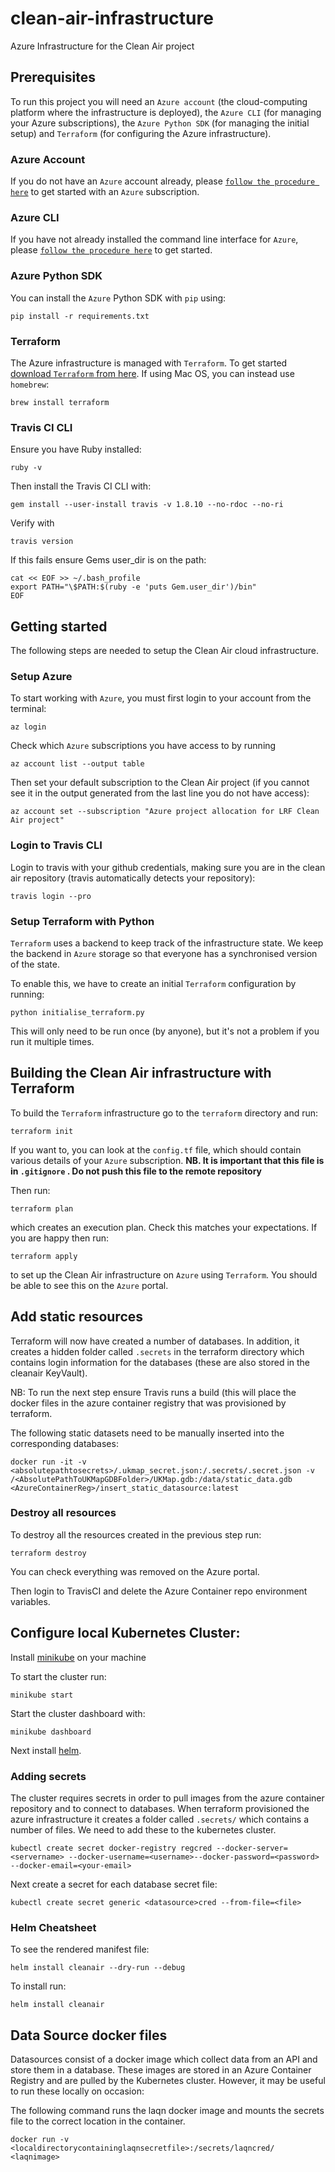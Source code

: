 # clean-air-infrastructure
Azure Infrastructure for the Clean Air project

## Prerequisites
To run this project you will need an `Azure account` (the cloud-computing platform where the infrastructure is deployed), the `Azure CLI` (for managing your Azure subscriptions), the `Azure Python SDK` (for managing the initial setup) and `Terraform` (for configuring the Azure infrastructure).


### Azure Account
If you do not have an `Azure` account already, please [`follow the procedure here`](https://azure.microsoft.com/en-us/) to get started with an `Azure` subscription.

### Azure CLI
If you have not already installed the command line interface for `Azure`, please [`follow the procedure here`](https://docs.microsoft.com/en-us/cli/azure/install-azure-cli) to get started.

### Azure Python SDK
You can install the `Azure` Python SDK with `pip` using:

```
pip install -r requirements.txt
```

### Terraform
The Azure infrastructure is managed with `Terraform`. To get started [download `Terraform` from here](https://www.terraform.io). If using Mac OS, you can instead use `homebrew`:

```
brew install terraform
```

### Travis CI CLI
 Ensure you have Ruby installed:
```
ruby -v
```

Then install the Travis CI CLI with:

```
gem install --user-install travis -v 1.8.10 --no-rdoc --no-ri
```

Verify with
```
travis version
```

If this fails ensure Gems user_dir is on the path:

```
cat << EOF >> ~/.bash_profile
export PATH="\$PATH:$(ruby -e 'puts Gem.user_dir')/bin"
EOF
```

## Getting started
The following steps are needed to setup the Clean Air cloud infrastructure.

### Setup Azure
To start working with `Azure`, you must first login to your account from the terminal:

```
az login
```

Check which `Azure` subscriptions you have access to by running

```
az account list --output table
```

Then set your default subscription to the Clean Air project (if you cannot see it in the output generated from the last line you do not have access):


```
az account set --subscription "Azure project allocation for LRF Clean Air project"
```

### Login to Travis CLI 

Login to travis with your github credentials, making sure you are in the clean air repository (travis automatically detects your repository):

```
travis login --pro
```

### Setup Terraform with Python
`Terraform` uses a backend to keep track of the infrastructure state.
We keep the backend in `Azure` storage so that everyone has a synchronised version of the state.

To enable this, we have to create an initial `Terraform` configuration by running:

```
python initialise_terraform.py
```

This will only need to be run once (by anyone), but it's not a problem if you run it multiple times.


<!-- ### Setting up webhooks in the GitHub repository
NB. This only needs to be done once but is documented here for better reproducibility in future.
- Run `python get_github_keys.py` to get the SSH keys and webhook settings for each of the relevant servers

#### Add deployment keys to GitHub
- In GitHub go to `clean-air-infrastructure > Settings > Deploy keys` and click on `Add deploy key`
- Paste the key into `Key` and give it a memorable title (like `laqn-cleanair`)

#### Enable webhooks in GitHub
- In GitHub go to `clean-air-infrastructure > Settings > Webhooks` and click on `Add webhook`
- Set the `Payload URL` to the value given by `get_github_keys.py`
- Set the `Content type` to `application/json` (not required but preferred)
- Select `Let me select individual events` and tick `Pull requests` only -->


## Building the Clean Air infrastructure with Terraform
To build the `Terraform` infrastructure go to the `terraform` directory and run:

```
terraform init
```

If you want to, you can look at the `config.tf` file, which should contain various details of your `Azure` subscription. **NB. It is important that this file is in `.gitignore` . Do not push this file to the remote repository**

Then run:

```
terraform plan
```

which creates an execution plan. Check this matches your expectations. If you are happy then run:

```
terraform apply
```

to set up the Clean Air infrastructure on `Azure` using `Terraform`. You should be able to see this on the `Azure` portal.

## Add static resources

Terraform will now have created a number of databases. In addition, it creates a hidden folder called `.secrets` in the terraform directory which contains login information for the databases (these are also stored in the cleanair KeyVault). 

NB: To run the next step ensure Travis runs a build (this will place the docker files in the azure container registry that was provisioned by terraform. 

The following static datasets need to be manually inserted into the corresponding databases:


```
docker run -it -v <absolutepathtosecrets>/.ukmap_secret.json:/.secrets/.secret.json -v /<AbsolutePathToUKMapGDBFolder>/UKMap.gdb:/data/static_data.gdb <AzureContainerReg>/insert_static_datasource:latest
```

### Destroy all resources

To destroy all the resources created in the previous step run:

```
terraform destroy
```

You can check everything was removed on the Azure portal.

Then login to TravisCI and delete the Azure Container repo environment variables. 


<!-- ## Configuring CI pipeline
To add the Azure container registry (ACR) login details to Travis, navigate to the Azure portal and find the ACR username and password. Navigate to Travis repository -> settings and add these as environment variables: ACR_USERNAME ACR_PASSWORD  -->

## Configure local Kubernetes Cluster:

Install [minikube](https://kubernetes.io/docs/tasks/tools/install-minikube/) on your machine 


To start the cluster run: 
```
minikube start
```

Start the cluster dashboard with:

```
minikube dashboard
```

Next install [helm](https://helm.sh/docs/using_helm/). 

### Adding secrets

The cluster requires secrets in order to pull images from the azure container repository and to connect to databases. When terraform provisioned the azure infrastructure it creates a folder called `.secrets/` which contains a number of files. We need to add these to the kubernetes cluster. 

```
kubectl create secret docker-registry regcred --docker-server=<servername> --docker-username=<username>--docker-password=<password> --docker-email=<your-email>
```

Next create a secret for each database secret file:

```
kubectl create secret generic <datasource>cred --from-file=<file>
```


### Helm Cheatsheet

To see the rendered manifest file:
```
helm install cleanair --dry-run --debug
```

To install run:

```
helm install cleanair
```

## Data Source docker files

Datasources consist of a docker image which collect data from an API and store them in a database. These images are stored in an Azure Container Registry and are pulled by the Kubernetes cluster. However, it may be useful to run these locally on occasion:

The following command runs the laqn docker image and mounts the secrets file to the correct location in the container. 

```
docker run -v <localdirectorycontaininglaqnsecretfile>:/secrets/laqncred/ <laqnimage>
```